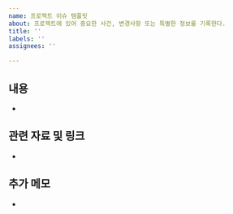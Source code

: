 ```yaml
---
name: 프로젝트 이슈 템플릿
about: 프로젝트에 있어 중요한 사건, 변경사항 또는 특별한 정보를 기록한다.
title: ''
labels: ''
assignees: ''

---
```


## 내용
-

## 관련 자료 및 링크
-

## 추가 메모
-
